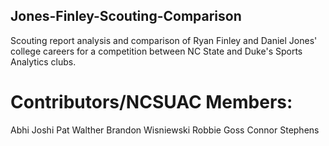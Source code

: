 ## Jones-Finley-Scouting-Comparison

Scouting report analysis and comparison of Ryan Finley and Daniel Jones' college careers for a competition between NC State and Duke's Sports Analytics clubs.

# Contributors/NCSUAC Members:
Abhi Joshi
Pat Walther
Brandon Wisniewski
Robbie Goss
Connor Stephens
